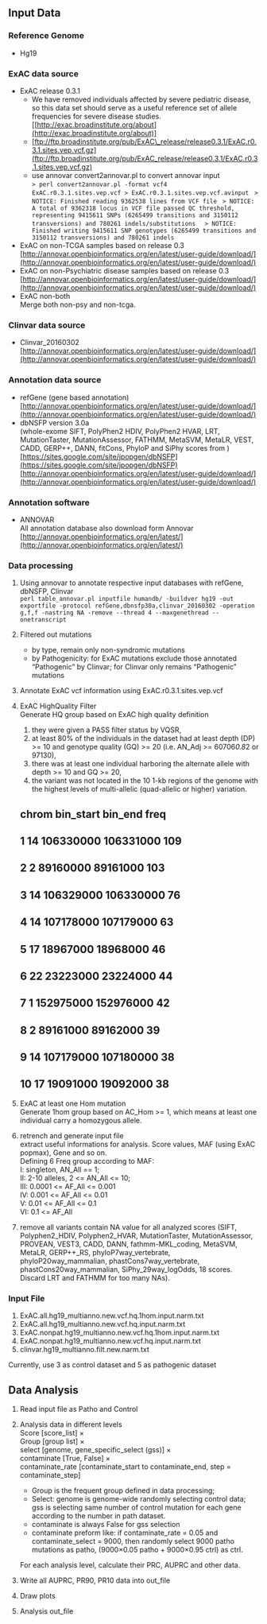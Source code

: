 ## Input Data

### Reference Genome
- Hg19

### ExAC data source
- ExAC release 0.3.1
	- We have removed individuals affected by severe pediatric disease, so this data set should serve as a useful reference set of allele frequencies for severe disease studies.[[http://exac.broadinstitute.org/about](http://exac.broadinstitute.org/about)]  
	- [ftp://ftp.broadinstitute.org/pub/ExAC\_release/release0.3.1/ExAC.r0.3.1.sites.vep.vcf.gz](ftp://ftp.broadinstitute.org/pub/ExAC_release/release0.3.1/ExAC.r0.3.1.sites.vep.vcf.gz)
	- use annovar convert2annovar.pl to convert annovar input  
	` > perl convert2annovar.pl -format vcf4 ExAC.r0.3.1.sites.vep.vcf > ExAC.r0.3.1.sites.vep.vcf.avinput  `
	` > NOTICE: Finished reading 9362538 lines from VCF file  `
	` > NOTICE: A total of 9362318 locus in VCF file passed QC threshold, representing 9415611 SNPs (6265499 transitions and 3150112 transversions) and 780261 indels/substitutions  `
	` > NOTICE: Finished writing 9415611 SNP genotypes (6265499 transitions and 3150112 transversions) and 780261 indels`
- ExAC on non-TCGA samples based on release 0.3  
	[http://annovar.openbioinformatics.org/en/latest/user-guide/download/](http://annovar.openbioinformatics.org/en/latest/user-guide/download/)
- ExAC on non-Psychiatric disease samples based on release 0.3  
	[http://annovar.openbioinformatics.org/en/latest/user-guide/download/](http://annovar.openbioinformatics.org/en/latest/user-guide/download/)
- ExAC non-both  
	Merge both non-psy and non-tcga. 

### Clinvar data source
- Clinvar\_20160302  
	[http://annovar.openbioinformatics.org/en/latest/user-guide/download/](http://annovar.openbioinformatics.org/en/latest/user-guide/download/)

### Annotation data source
- refGene (gene based annotation)  
	[http://annovar.openbioinformatics.org/en/latest/user-guide/download/](http://annovar.openbioinformatics.org/en/latest/user-guide/download/)
- dbNSFP version 3.0a   
	(whole-exome SIFT, PolyPhen2 HDIV, PolyPhen2 HVAR, LRT, MutationTaster, MutationAssessor, FATHMM, MetaSVM, MetaLR, VEST, CADD, GERP++, DANN, fitCons, PhyloP and SiPhy scores from )  
	[https://sites.google.com/site/jpopgen/dbNSFP](https://sites.google.com/site/jpopgen/dbNSFP)  
	[http://annovar.openbioinformatics.org/en/latest/user-guide/download/](http://annovar.openbioinformatics.org/en/latest/user-guide/download/)

### Annotation software
- ANNOVAR  
	All annotation database also download form Annovar  
	[http://annovar.openbioinformatics.org/en/latest/](http://annovar.openbioinformatics.org/en/latest/)  

### Data processing
1. Using annovar to annotate respective input databases with refGene, dbNSFP, Clinvar  
	`perl table_annovar.pl inputfile humandb/ -buildver hg19 -out exportfile -protocol refGene,dbnsfp30a,clinvar_20160302 -operation g,f,f -nastring NA -remove --thread 4 --maxgenethread --onetranscript`
2. Filtered out mutations  
	- by type, remain only non-syndromic mutations  
	- by Pathogenicity: for ExAC mutations exclude those annotated “Pathogenic” by Clinvar; for Clinvar only remains “Pathogenic” mutations
3. Annotate ExAC vcf information using ExAC.r0.3.1.sites.vep.vcf
4. ExAC HighQuality Filter  
	Generate HQ group based on ExAC high quality definition
	1. they were given a PASS filter status by VQSR,   
	2. at least 80% of the individuals in the dataset had at least depth (DP) \>= 10 and genotype quality (GQ) \>= 20 (i.e. AN_Adj \>= 60706*0.8*2 or 97130),   
	3. there was at least one individual harboring the alternate allele with depth \>= 10 and GQ \>= 20,  
	4. the variant was not located in the 10 1-kb regions of the genome with the highest levels of multi-allelic (quad-allelic or higher) variation.  
	##    chrom bin_start   bin_end freq  
	## 1     14 106330000 106331000  109  
	## 2      2  89160000  89161000  103  
	## 3     14 106329000 106330000   76  
	## 4     14 107178000 107179000   63  
	## 5     17  18967000  18968000   46  
	## 6     22  23223000  23224000   44  
	## 7      1 152975000 152976000   42  
	## 8      2  89161000  89162000   39  
	## 9     14 107179000 107180000   38  
	## 10    17  19091000  19092000   38
5. ExAC at least one Hom mutation  
	Generate 1hom group based on AC\_Hom \>= 1, which means at least one individual carry a homozygous allele.
6. retrench and generate input file  
	extract useful informations for analysis. Score values, MAF (using ExAC popmax), Gene and so on.  
	Defining 6 Freq group according to MAF:  
	I:   singleton, AN\_All == 1;  
	II:  2-10 alleles, 2 \<= AN\_All \<= 10;  
	III: 0.0001 \<= AF\_All \<= 0.001  
	IV:  0.001 \<= AF\_All \<= 0.01  
	V:   0.01 \<= AF\_All \<= 0.1  
	VI:  0.1 \<= AF\_All  
	 
7. remove all variants contain NA value for all analyzed scores (SIFT, Polyphen2\_HDIV, Polyphen2\_HVAR, MutationTaster, MutationAssessor, PROVEAN, VEST3, CADD, DANN, fathmm-MKL\_coding, MetaSVM, MetaLR, GERP++\_RS, phyloP7way\_vertebrate, phyloP20way\_mammalian, phastCons7way\_vertebrate, phastCons20way\_mammalian, SiPhy\_29way\_logOdds, 18 scores. Discard LRT and FATHMM for too many NAs).

### Input File
1. ExAC.all.hg19\_multianno.new.vcf.hq.1hom.input.narm.txt
2. ExAC.all.hg19\_multianno.new.vcf.hq.input.narm.txt
3. ExAC.nonpat.hg19\_multianno.new.vcf.hq.1hom.input.narm.txt
4. ExAC.nonpat.hg19\_multianno.new.vcf.hq.input.narm.txt
5. clinvar.hg19\_multianno.filt.new.narm.txt

Currently, use 3 as control dataset and 5 as pathogenic dataset

## Data Analysis
1. Read input file as Patho and Control
2. Analysis data in different levels  
	Score [score\_list] ×   
	Group [group list] ×   
	select [genome, gene\_specific\_select (gss)] ×   
	contaminate [True, False] ×   
	contaminate\_rate [contaminate\_start to contaminate\_end, step = contaminate\_step]  
	  
	- Group is the frequent group defined in data processing;  
	- Select: genome is genome-wide randomly selecting control data; gss is selecting same number of control mutation for each gene according to the number in path dataset.  
	- contaminate is always False for gss selection  
	- contaminate preform like: if contaminate\_rate = 0.05 and contaminate\_select = 9000, then randomly select 9000 patho mutations as patho, (9000×0.05 patho + 9000×0.95 ctrl) as ctrl.  
	  
	For each analysis level, calculate their PRC, AUPRC and other data.
3. Write all AUPRC, PR90, PR10 data into out\_file
4. Draw plots
5. Analysis out\_file  

